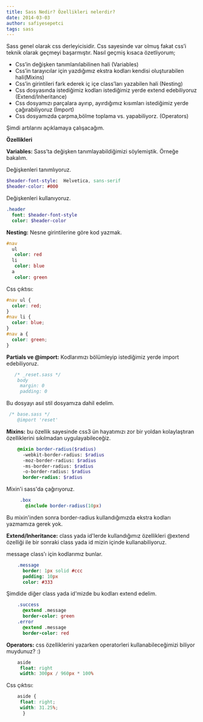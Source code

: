 ```yaml
---
title: Sass Nedir? Özellikleri nelerdir?
date: 2014-03-03
author: safiyesepetci
tags: sass
---
```


Sass genel olarak css derleyicisidir. Css sayesinde var olmuş fakat css’i teknik olarak geçmeyi başarmıştır. Nasıl geçmiş kısaca özetliyorum;

* Css’in değişken tanımlanılabilinen hali (Variables)
* Css’in tarayıcılar için yazdığımız ekstra kodları kendisi oluşturabilen hali(Mixins)
* Css’in girintileri fark ederek iç içe class’ları yazabilen hali (Nesting)
* Css dosyasında istediğimiz kodları istediğimiz yerde extend edebiliyoruz (Extend/Inheritance)
* Css dosyamızı parçalara ayırıp, ayırdığımız kısımları istediğimiz yerde çağırabiliyoruz (İmport)
* Css dosyamızda çarpma,bölme toplama vs. yapabiliyorz. (Operators)

Şimdi artılarını açıklamaya çalışacağım.

**Özellikleri**

**Variables:** Sass’ta değişken tanımlayabildiğimizi söylemiştik. Örneğe bakalım.

Değişkenleri tanımlıyoruz.

```sass
$header-font-style:  Helvetica, sans-serif
$header-color: #000
```

Değişkenleri kullanıyoruz.

```sass
.header
  font: $header-font-style
  color: $header-color
```

**Nesting:** Nesne girintilerine göre kod yazmak.

```sass
#nav
  ul
   color: red
  li
   color: blue
  a
   color: green
```

Css çıktısı:

```css
#nav ul {
  color: red;
}
#nav li {
  color: blue;
}
#nav a {
  color: green;
}
```

**Partials ve @import:** Kodlarımızı bölümleyip istediğimiz yerde import edebiliyoruz.

```sass
   /* _reset.sass */
    body
     margin: 0
     padding: 0
```


Bu dosyayı asıl stil dosyamıza dahil edelim.

```sass
 /* base.sass */
    @import 'reset'
```


**Mixins:** bu özellik sayesinde css3 ün hayatımızı zor bir yoldan kolaylaştıran özelliklerini sıkılmadan uygulayabileceğiz.

```sass
    @mixin border-radius($radius)
      -webkit-border-radius: $radius
      -moz-border-radius: $radius
      -ms-border-radius: $radius
      -o-border-radius: $radius
      border-radius: $radius
```


Mixin'i sass'da çağırıyoruz.

```sass
     .box
       @include border-radius(10px)
```
Bu mixin'inden sonra border-radius kullandığımızda ekstra kodları yazmamıza gerek yok.

**Extend/Inheritance:** class yada id'lerde kullandığımız özellikleri @extend özelliği ile bir sonraki class yada id mizin içinde kullanabiliyoruz.

message class'ı için kodlarımız bunlar.

```sass
    .message
      border: 1px solid #ccc
      padding: 10px
      color: #333
```

Şimdide diğer class yada id'mizde bu kodları extend edelim.

```sass
    .success
      @extend .message
      border-color: green
    .error
      @extend .message
      border-color: red
```

**Operators:** css özelliklerini yazarken operatorleri kullanabileceğimizi biliyor muydunuz? :)

```sass
    aside
     float: right
     width: 300px / 960px * 100%
```

Css çıktısı:

```css
    aside {
     float: right;
     width: 31.25%;
      }
```